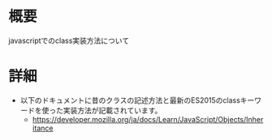 # 概要
javascriptでのclass実装方法について

# 詳細
- 以下のドキュメントに昔のクラスの記述方法と最新のES2015のclassキーワードを使った実装方法が記載されています。
  - https://developer.mozilla.org/ja/docs/Learn/JavaScript/Objects/Inheritance
